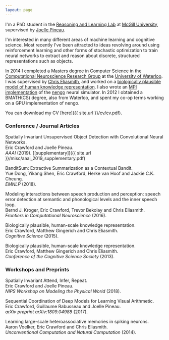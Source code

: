 ```yaml
---
layout: page
---
```


I'm a PhD student in the [Reasoning and Learning Lab](http://rl.cs.mcgill.ca/) at [McGill University](https://www.mcgill.ca/), supervised by [Joelle Pineau](http://cs.mcgill.ca/~jpineau/).

I'm interested in many different areas of machine learning and cognitive science. Most recently I've been attracted to ideas revolving around using reinforcement learning and other forms of stochastic optimization to train neural networks to extract and reason about discrete, structured representations such as objects.

In 2014 I completed a Masters degree in Computer Science in the [Computational Neuroscience Research Group](http://compneuro.uwaterloo.ca/) at the [University of Waterloo](https://uwaterloo.ca/). I was supervised by [Chris Eliasmith](http://arts.uwaterloo.ca/~celiasmi/), and worked on a [biologically plausible model of human knowledge representation](https://github.com/e2crawfo/hrr-scaling). I also wrote an [MPI implementation](https://github.com/e2crawfo/nengo_mpi) of the [nengo](https://github.com/nengo/nengo) neural simulator. In 2012 I obtained a BMATH(CS) degree, also from Waterloo, and spent my co-op terms working on a GPU implementation of nengo.

You can download my CV [here]({{ site.url }}/cv/cv.pdf).

### Conference / Journal Articles
Spatially Invariant Unsupervised Object Detection with Convolutional Neural Networks.  
Eric Crawford and Joelle Pineau.  
*AAAI* (2019). [[supplementary]]({{ site.url }}/misc/aaai_2019_supplementary.pdf)

BanditSum: Extractive Summarization as a Contextual Bandit.  
Yue Dong, Yikang Shen, Eric Crawford, Herke van Hoof and Jackie C.K. Cheung.  
*EMNLP* (2018).

Modeling interactions between speech production and perception: speech error detection at semantic and phonological levels and the inner speech loop.  
Bernd J. Kroger, Eric Crawford, Trevor Bekolay and Chris Eliasmith.  
*Frontiers in Computational Neuroscience* (2016).

Biologically plausible, human-scale knowledge representation.  
Eric Crawford, Matthew Gingerich and Chris Eliasmith.  
*Cognitive Science* (2015).

Biologically plausible, human-scale knowledge representation.  
Eric Crawford, Matthew Gingerich and Chris Eliasmith.  
*Conference of the Cognitive Science Society* (2013).

### Workshops and Preprints
Spatially Invariant Attend, Infer, Repeat.  
Eric Crawford and Joelle Pineau.  
*NIPS Workshop on Modeling the Physical World* (2018).

Sequential Coordination of Deep Models for Learning Visual Arithmetic.  
Eric Crawford, Guillaume Rabusseau and Joelle Pineau.  
*arXiv preprint arXiv:1809.04988* (2017).

Learning large-scale heteroassociative memories in spiking neurons.  
Aaron Voelker, Eric Crawford and Chris Eliasmith.  
*Unconventional Computation and Natural Computation* (2014).
